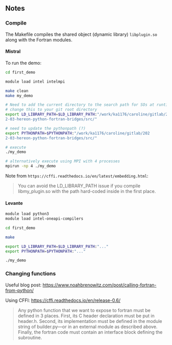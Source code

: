 ## Notes

### Compile

The Makefile compiles the shared object (dynamic library) `libplugin.so` along with the Fortran modules. 

#### Mistral

To run the demo:

```bash
cd first_demo

module load intel intelmpi

make clean
make my_demo

# Need to add the current directory to the search path for SOs at runtime
# change this to your git root directory
export LD_LIBRARY_PATH=$LD_LIBRARY_PATH:"/work/ka1176/caroline/gitlab/202
2-03-hereon-python-fortran-bridges/src/"

# need to update the pythonpath (?)
export PYTHONPATH=$PYTHONPATH:"/work/ka1176/caroline/gitlab/202
2-03-hereon-python-fortran-bridges/src/"

# execute
./my_demo

# alternatively execute using MPI with 4 processes
mpirun -np 4 ./my_demo
```

Note from `https://cffi.readthedocs.io/en/latest/embedding.html`:

> You can avoid the LD_LIBRARY_PATH issue if you compile libmy_plugin.so with the path hard-coded inside in the first place.

#### Levante

```bash
module load python3
module load intel-oneapi-compilers

cd first_demo

make

export LD_LIBRARY_PATH=$LD_LIBRARY_PATH:"..."
export PYTHONPATH=$PYTHONPATH:"..."

./my_demo
```

### Changing functions

Useful blog post: https://www.noahbrenowitz.com/post/calling-fortran-from-python/

Using CFFI: https://cffi.readthedocs.io/en/release-0.6/

> Any python function that we want to expose to fortran must be defined in 3 places. First, its C header declaration must be put in header.h. Second, its implementation must be defined in the module string of builder.py—or in an external module as described above. Finally, the fortran code must contain an interface block defining the subroutine.
